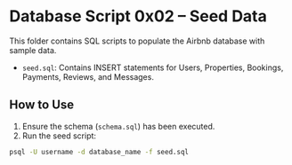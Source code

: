# Database Script 0x02 – Seed Data

This folder contains SQL scripts to populate the Airbnb database with sample data.

- `seed.sql`: Contains INSERT statements for Users, Properties, Bookings, Payments, Reviews, and Messages.

## How to Use

1. Ensure the schema (`schema.sql`) has been executed.  
2. Run the seed script:
```bash
psql -U username -d database_name -f seed.sql
